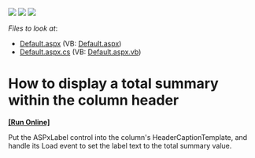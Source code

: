<!-- default badges list -->
![](https://img.shields.io/endpoint?url=https://codecentral.devexpress.com/api/v1/VersionRange/128539251/11.1.4%2B)
[![](https://img.shields.io/badge/Open_in_DevExpress_Support_Center-FF7200?style=flat-square&logo=DevExpress&logoColor=white)](https://supportcenter.devexpress.com/ticket/details/E1320)
[![](https://img.shields.io/badge/📖_How_to_use_DevExpress_Examples-e9f6fc?style=flat-square)](https://docs.devexpress.com/GeneralInformation/403183)
<!-- default badges end -->
<!-- default file list -->
*Files to look at*:

* [Default.aspx](./CS/CS/Default.aspx) (VB: [Default.aspx](./VB/CS/Default.aspx))
* [Default.aspx.cs](./CS/CS/Default.aspx.cs) (VB: [Default.aspx.vb](./VB/CS/Default.aspx.vb))
<!-- default file list end -->
# How to display a total summary within the column header
<!-- run online -->
**[[Run Online]](https://codecentral.devexpress.com/e1320/)**
<!-- run online end -->


<p>Put the ASPxLabel control into the column's HeaderCaptionTemplate, and handle its Load event to set the label text to the total summary value.</p>

<br/>


